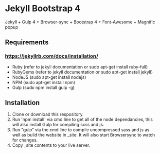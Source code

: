 # Jekyll Bootstrap 4
Jekyll + Gulp 4 + Browser-sync + Bootstrap 4 + Font-Awesome + Magnific popup

## Requirements
### https://jekyllrb.com/docs/installation/
- Ruby (refer to jekyll documentation or sudo apt-get install ruby-full)
- RubyGems (refer to jekyll documentation or sudo apt-get install jekyll)
- NodeJS (sudo apt-get install nodejs)
- NPM (sudo apt-get install npm)
- Gulp (sudo npm install gulp -g)

## Installation
1. Clone or download this respository.
2. Run 'npm install' via cmd line to get all of the node dependancies, this will also install Gulp for compiling scss and js.
3. Run "gulp" via the cmd line to compile uncompressed sass and js as well as build the website in _site. It will also start Browsersync to watch for changes.
4. Copy _site contents to your live server.
